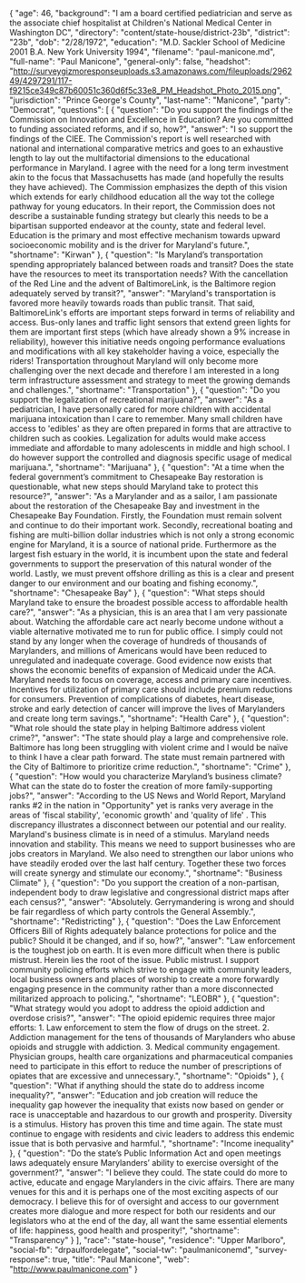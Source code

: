 {
  "age": 46,
  "background": "I am a board certified pediatrician and serve as the associate chief hospitalist at Children's National Medical Center in Washington DC",
  "directory": "content/state-house/district-23b",
  "district": "23b",
  "dob": "2/28/1972",
  "education": "M.D. Sackler School of Medicine 2001 B.A. New York University 1994",
  "filename": "paul-manicone.md",
  "full-name": "Paul Manicone",
  "general-only": false,
  "headshot": "http://surveygizmoresponseuploads.s3.amazonaws.com/fileuploads/296249/4297291/117-f9215ce349c87b60051c360d6f5c33e8_PM_Headshot_Photo_2015.png",
  "jurisdiction": "Prince George's County",
  "last-name": "Manicone",
  "party": "Democrat",
  "questions": [
    {
      "question": "Do you support the findings of the Commission on Innovation and Excellence in Education? Are you committed to funding associated reforms, and if so, how?",
      "answer": "I so support the findings of the CIEE. The Commission's report is well researched with national and international comparative metrics and goes to an exhaustive length to lay out the multifactorial dimensions to the educational performance in Maryland. I agree with the need for a long term investment akin to the focus that Massachusetts has made (and hopefully the results they have achieved). The Commission emphasizes the depth of this vision which extends for early childhood education all the way tot the college pathway for young educators. In their report, the Commission does not describe a sustainable funding strategy but clearly this needs to be a bipartisan supported endeavor at the county, state and federal level.  Education is the primary and most effective mechanism towards upward socioeconomic mobility and is the driver for Maryland's future.",
      "shortname": "Kirwan"
    },
    {
      "question": "Is Maryland’s transportation spending appropriately balanced between roads and transit? Does the state have the resources to meet its transportation needs? With the cancellation of the Red Line and the advent of BaltimoreLink, is the Baltimore region adequately served by transit?",
      "answer": "Maryland's transportation is favored more heavily towards roads than public transit. That said, BaltimoreLink's efforts are important steps forward in terms of reliability and access. Bus-only lanes and traffic light sensors that extend green lights for them are important first steps (which have already shown a 9% increase in reliability), however this initiative needs ongoing performance evaluations and modifications with all key stakeholder having a voice, especially the riders! Transportation throughout Maryland will only become more challenging over the next decade and therefore I am interested in a long term infrastructure assessment and strategy to meet the growing demands and challenges.",
      "shortname": "Transportation"
    },
    {
      "question": "Do you support the legalization of recreational marijuana?",
      "answer": "As a pediatrician, I have personally cared for more children with accidental marijuana intoxication than I care to remember. Many small children have access to 'edibles' as they are often prepared in forms that are attractive to children such as cookies. Legalization for adults would make access immediate and affordable to many adolescents in middle and high school.  I do however support the controlled and diagnosis specific usage of medical marijuana.",
      "shortname": "Marijuana"
    },
    {
      "question": "At a time when the federal government’s commitment to Chesapeake Bay restoration is questionable, what new steps should Maryland take to protect this resource?",
      "answer": "As a Marylander and as a sailor, I am passionate about the restoration of the Chesapeake Bay and investment in the Chesapeake Bay Foundation.  Firstly, the Foundation must remain solvent and continue to do their important work.  Secondly, recreational boating and fishing are multi-billion dollar industries which is not only a strong economic engine for Maryland, it is a source of national pride. Furthermore as the largest fish estuary in the world, it is incumbent upon the state and federal governments to support the preservation of this natural wonder of the world.  Lastly, we must prevent offshore drilling as this is a clear and present danger to our environment and our boating and fishing economy.",
      "shortname": "Chesapeake Bay"
    },
    {
      "question": "What steps should Maryland take to ensure the broadest possible access to affordable health care?",
      "answer": "As a physician, this is an area that I am very passionate about.  Watching the affordable care act nearly become undone without a viable alternative motivated me to run for public office. I simply could not stand by any longer when the coverage of hundreds of thousands of Marylanders, and millions of Americans would have been reduced to unregulated and inadequate coverage. Good evidence now exists that shows the economic benefits of expansion of Medicaid under the ACA. Maryland needs to focus on coverage, access and primary care incentives.  Incentives for utilization of primary care should include premium reductions for consumers. Prevention of complications of diabetes, heart disease, stroke and early detection of cancer will improve the lives of Marylanders and create long term savings.",
      "shortname": "Health Care"
    },
    {
      "question": "What role should the state play in helping Baltimore address violent crime?",
      "answer": "The state should play a large and comprehensive role.  Baltimore has long been struggling with violent crime and I would be naïve to think I have a clear path forward. The state must remain partnered with the City of Baltimore to prioritize crime reduction.",
      "shortname": "Crime"
    },
    {
      "question": "How would you characterize Maryland’s business climate? What can the state do to foster the creation of more family-supporting jobs?",
      "answer": "According to the US News and World Report, Maryland ranks #2 in the nation in \"Opportunity\" yet is ranks very average in the areas of 'fiscal stability', 'economic growth' and 'quality of life' .  This discrepancy illustrates a disconnect between our potential and our reality.  Maryland's business climate is in need of a stimulus. Maryland needs innovation and stability. This means we need to support businesses who are jobs creators in Maryland.  We also need to strengthen our labor unions who have steadily eroded over the last half century. Together these two forces will create synergy and stimulate our economy.",
      "shortname": "Business Climate"
    },
    {
      "question": "Do you support the creation of a non-partisan, independent body to draw legislative and congressional district maps after each census?",
      "answer": "Absolutely. Gerrymandering is wrong and should be fair regardless of which party controls the General Assembly.",
      "shortname": "Redistricting"
    },
    {
      "question": "Does the Law Enforcement Officers Bill of Rights adequately balance protections for police and the public? Should it be changed, and if so, how?",
      "answer": "Law enforcement is the toughest job on earth. It is even more difficult when there is public mistrust.  Herein lies the root of the issue.  Public mistrust. I support community policing efforts which strive to engage with community leaders, local business owners and places of worship to create a more forwardly engaging presence in the community rather than a more disconnected militarized approach to policing.",
      "shortname": "LEOBR"
    },
    {
      "question": "What strategy would you adopt to address the opioid addiction and overdose crisis?",
      "answer": "The opioid epidemic requires three major efforts: 1. Law enforcement to stem the flow of drugs on the street. 2. Addiction management for the tens of thousands of Marylanders who abuse opioids and struggle with addiction. 3. Medical community engagement. Physician groups, health care organizations and pharmaceutical companies need to participate in this effort to reduce the number of prescriptions of opiates that are excessive and unnecessary.",
      "shortname": "Opioids"
    },
    {
      "question": "What if anything should the state do to address income inequality?",
      "answer": "Education and job creation will reduce the inequality gap however the inequality that exists now based on gender or race is unacceptable and hazardous to our growth and prosperity. Diversity is a stimulus. History has proven this time and time again.  The state must continue to engage with residents and civic leaders to address this endemic issue that is both pervasive and harmful.",
      "shortname": "Income inequality"
    },
    {
      "question": "Do the state’s Public Information Act and open meetings laws adequately ensure Marylanders’ ability to exercise oversight of the government?",
      "answer": "I believe they could. The state could do more to active, educate and engage Marylanders in the civic affairs.  There are many venues for this and it is perhaps one of the most exciting aspects of our democracy.  I believe this for of oversight and access to our government creates more dialogue and more respect for both our residents and our legislators who at the end of the day, all want the same essential elements of life: happiness, good health and prosperity!",
      "shortname": "Transparency"
    }
  ],
  "race": "state-house",
  "residence": "Upper Marlboro",
  "social-fb": "drpaulfordelegate",
  "social-tw": "paulmaniconemd",
  "survey-response": true,
  "title": "Paul Manicone",
  "web": "http://www.paulmanicone.com"
}
